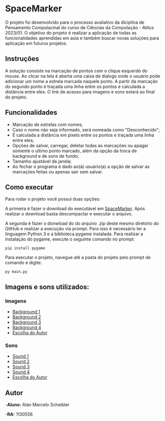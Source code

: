 
# SpaceMarker
O projeto foi desenvolvido para o processo avaliativo da diciplina de Pensamento Computacinal do curso de Ciências da Computação - Atitus 2023/01. O objetivo do projeto é realizar a aplicação de todas as funcionalidades aprendidas em aula e também buscar novas soluções para aplicação em futuros projetos.
## Instruções
A solução consiste na marcação de pontos com o clique esquerdo do mouse. Ao clicar na tela é aberta uma caixa de dialogo onde o usuário pode adicionar um nome a estrela marcada naquele ponto. A partir da marcação do segundo ponto é traçada uma linha entre os pontos e calculada a distância entre eles. O link de acesso para imagens e sons estará ao final do projeto.
## Funcionalidades
- Marcação de estrelas com nomes;
- Caso o nome não seja informado, será nomeada como "Desconhecido";
- É calculada a distância em pixels entre os pontos e traçada uma linha entre eles;
- Opções de salvar, carregar, deletar todas as marcações ou apagar somente o ultimo ponto marcado, além da opção da troca de background e de sons de fundo;
- Tamanho ajustável da janela;
- Ao fechar o programa é dado ao(à) usuário(a) a opção de salvar as marcações feitas ou apenas sair sem salvar.

## Como executar
Para rodar o projeto você possui duas opções: 

A primeira é fazer o download do executável em [SpaceMarker](https://drive.google.com/drive/folders/14HzngpPOrlcz8ADV8y-PYsh6Gqjb_WKt?usp=drive_link). Após realizar o download basta descompactar e executar o arquivo.

A segunda é fazer o donwload do do arquivo .zip deste mesmo diretório do GitHub e realizar a execução via prompt. Para isso é necessário ter a linguagem Python 3 e a biblioteca pygame instalada. Para realizar a instalação do pygame, execute o seguinte comando no prompt:

```
pip install pygame
```
Para executar o projeto, navegue até a pasta do projeto pelo prompt de comando e digite:

```
py main.py
```
## Imagens e sons utilizados:
### Imagens
- [Background 1](https://drive.google.com/drive/folders/1AmrzlpvqlJodoyYpihll2uY23wBnPhnT?usp=drive_link)
- [Background 2](https://www.uol.com.br/tilt/noticias/redacao/2023/02/02/telescopio-james-webb-registra-galaxia-espiral-com-detalhes-incriveis.htm)
- [Background 3](https://gauchazh.clicrbs.com.br/tecnologia/noticia/2022/08/nasa-divulga-nova-imagem-feita-pelo-james-webb-e-mostra-galaxia-em-caos-apos-colisao-cl6clm628008t017pche1iody.html)
- [Background 4](https://www.bbc.com/portuguese/internacional-64093984)
- [Escolha do Autor](https://steamcommunity.com/sharedfiles/filedetails/?id=2891498240)

### Sons
- [Sound 1](https://drive.google.com/drive/folders/1AmrzlpvqlJodoyYpihll2uY23wBnPhnT?usp=drive_link)
- [Sound 2](https://pixabay.com/sound-effects/daylight-14872/)
- [Sound 3](https://mixkit.co/free-sound-effects/drone/)
- [Sound 4](https://www.youtube.com/watch?v=qKTPNe-9uB8)
- [Escolha do Autor](https://www.youtube.com/watch?v=IsPmHERPKtw)


## Autor
-**Aluno:** Alan Marcelo Scheibler

-**RA:** 1130556
